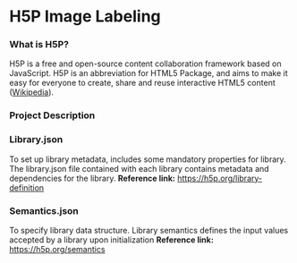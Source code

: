 # H5P Image Labeling 

### What is H5P?

H5P is a free and open-source content collaboration framework based on JavaScript. H5P is an abbreviation for HTML5 Package, and aims to make it easy for everyone to create, share and reuse interactive HTML5 content (<a href= https://en.wikipedia.org/wiki/H5P>Wikipedia</a>).

### Project Description

### Library.json
To set up library metadata, includes some mandatory properties for library. The library.json file contained with each library contains metadata and dependencies for the library.
**Reference link:** https://h5p.org/library-definition 

### Semantics.json
To specify library data structure. Library semantics defines the input values accepted by a library upon initialization
**Reference link:** https://h5p.org/semantics
